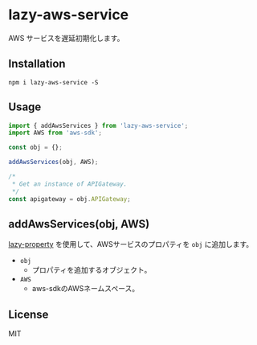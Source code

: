 # lazy-aws-service

AWS サービスを遅延初期化します。

## Installation

```
npm i lazy-aws-service -S
```

## Usage

``` javascript
import { addAwsServices } from 'lazy-aws-service';
import AWS from 'aws-sdk';

const obj = {};

addAwsServices(obj, AWS);

/*
 * Get an instance of APIGateway.
 */
const apigateway = obj.APIGateway;
```

## addAwsServices(obj, AWS)

[lazy-property](https://www.npmjs.com/package/lazy-property) を使用して、AWSサービスのプロパティを `obj` に追加します。

- `obj`
    - プロパティを追加するオブジェクト。
- `AWS`
    - aws-sdkのAWSネームスペース。

## License

MIT
